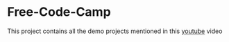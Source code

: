 # Free-Code-Camp

This project contains all the demo projects mentioned in this [youtube](https://youtu.be/3PHXvlpOkf40) video
